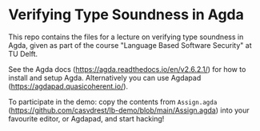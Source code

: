 # Verifying Type Soundness in Agda 

This repo contains the files for a lecture on verifying type soundness in Agda, given as part of the course "Language Based Software Security" at TU Delft. 

See the Agda docs (https://agda.readthedocs.io/en/v2.6.2.1/) for how to install and setup Agda. Alternatively you can use Agdapad (https://agdapad.quasicoherent.io/). 

To participate in the demo: copy the contents from `Assign.agda` (https://github.com/casvdrest/lb-demo/blob/main/Assign.agda) into your favourite editor, or Agdapad, and start hacking!

